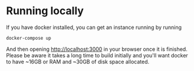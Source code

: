 # Running locally

If you have docker installed, you can get an instance running by running

```
docker-compose up
```

And then opening <http://localhost:3000> in your browser once it is finished.
Please be aware it takes a long time to build initially and you'll want docker
to have ~16GB or RAM and ~30GB of disk space allocated.
